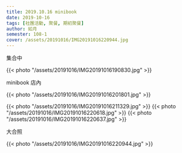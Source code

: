 ```yaml
---
title: 2019.10.16 minibook
date: 2019-10-16
tags: [社團活動, 聚餐, 期初聚餐]
author: 如月
semester: 108-1
cover: /assets/20191016/IMG20191016220944.jpg
---
```


集合中

{{< photo "/assets/20191016/IMG20191016190830.jpg" >}}

minibook 店內

{{< photo "/assets/20191016/IMG20191016201801.jpg" >}}

{{< photo "/assets/20191016/IMG20191016211329.jpg" >}} {{< photo "/assets/20191016/IMG20191016220618.jpg" >}}
{{< photo "/assets/20191016/IMG20191016220637.jpg" >}}

大合照

{{< photo "/assets/20191016/IMG20191016220944.jpg" >}}
